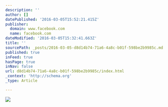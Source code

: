 ```yaml
---
description: ''
author: []
datePublished: '2016-03-05T15:52:21.415Z'
publisher:
  domain: www.facebook.com
  name: facebook.com
dateModified: '2016-03-05T15:32:41.663Z'
title: ''
sourcePath: _posts/2016-03-05-d8d14b74-71a6-4a8c-b01f-598be2b9985c.md
published: true
inFeed: true
hasPage: true
inNav: false
url: d8d14b74-71a6-4a8c-b01f-598be2b9985c/index.html
_context: 'http://schema.org'
_type: Article

---
```

![](https://fbcdn-sphotos-e-a.akamaihd.net/hphotos-ak-xtf1/t31.0-8/12671786_912634975510567_6668218568618129174_o.jpg)
